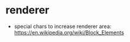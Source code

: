 # renderer

- special chars to increase renderer area: https://en.wikipedia.org/wiki/Block_Elements
